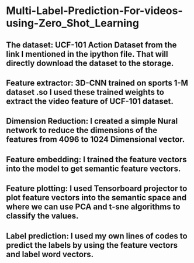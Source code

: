 # Multi-Label-Prediction-For-videos-using-Zero_Shot_Learning


## The dataset: UCF-101 Action Dataset from the link I mentioned in the ipython file. That will directly download the dataset to the storage. 
## Feature extractor: 3D-CNN trained on sports 1-M dataset .so I used these trained weights to extract the video feature of UCF-101 dataset.
## Dimension Reduction: I created a simple Nural network to reduce the dimensions of the features from 4096 to 1024 Dimensional vector.
## Feature embedding: I trained the feature vectors into the model to get semantic feature vectors.
## Feature plotting: I used Tensorboard projector to plot feature vectors into the semantic space and where we can use PCA and t-sne algorithms to classify the values.
## Label prediction: I used my own lines of codes to predict the labels by using the feature vectors and label word vectors.



